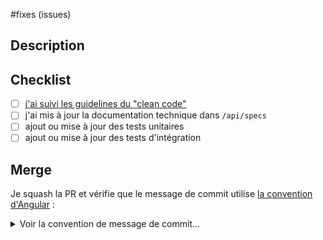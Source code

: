 #fixes (issues)

## Description

<!-- compléter ici -->

## Checklist

- [ ] [j'ai suivi les guidelines du "clean code"](https://gist.github.com/wojteklu/73c6914cc446146b8b533c0988cf8d29)
- [ ] j'ai mis à jour la documentation technique dans `/api/specs`
- [ ] ajout ou mise à jour des tests unitaires
- [ ] ajout ou mise à jour des tests d'intégration

## Merge

Je squash la PR et vérifie que le message de commit utilise [la convention d'Angular](https://github.com/angular/angular/blob/main/CONTRIBUTING.md#-commit-message-format) :

<details>
<summary>Voir la convention de message de commit...</summary>

```
<type>(<scope>): <short summary>
  │       │             │
  │       │             └─⫸ Summary in present tense. Not capitalized. No period at the end.
  │       │
  │       └─⫸ Commit Scope: proxy|acquisition|export|...
  │
  └─⫸ Commit Type: build|ci|docs|feat|fix|perf|refactor|test
```
Types de commit

 - build: Changes that affect the build system or external dependencies (example scopes: gulp, broccoli, npm)
 - ci: Changes to our CI configuration files and scripts (examples: Github Actions)
 - docs: Documentation only changes
 - feat: A new feature (Minor bump)
 - fix: A bug fix (Patch bump)
 - perf: A code change that improves performance
 - refactor: A code change that neither fixes a bug nor adds a feature
 - test: Adding missing tests or correcting existing tests

Le _scope_ (optionnel) précise le module ou le composant impacté par le commit.
</details>